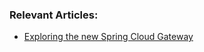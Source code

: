 ### Relevant Articles:
- [Exploring the new Spring Cloud Gateway](http://www.baeldung.com/spring-cloud-gateway)
